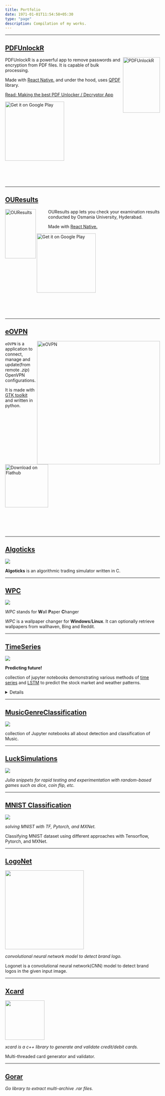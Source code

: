 ```yaml
---
title: Portfolio
date: 1971-01-01T11:54:58+05:30
type: "page"
description: Compilation of my works.
---
```


---

<!-- start from here -->

## [PDFUnlockR](https://play.google.com/store/apps/details?id=com.pdfunlockr)

<img src="/images/pdfunlockr.png" width="120" height="180" alt="PDFUnlockR" align="right">

<div>
PDFUnlockR is a powerful app to remove passwords and encryption from PDF files. It is capable of bulk processing.

Made with <a href="https://reactnative.dev/">React Native.</a> and under the hood, uses <a href="https://github.com/qpdf/qpdf">QPDF</a> library.

<a href="/posts/pdfunlockr-technical-essay/">Read: Making the best PDF Unlocker / Decryptor App</a>

</div>


<div style="padding-bottom: 70px">
<a href='https://play.google.com/store/apps/details?id=com.pdfunlockr&pcampaignid=pcampaignidMKT-Other-global-all-co-prtnr-py-PartBadge-Mar2515-1'><img height="192px" width="192px" alt='Get it on Google Play' src='https://play.google.com/intl/en_us/badges/static/images/badges/en_badge_web_generic.png'/></a>

</div>

---

## [OUResults](https://play.google.com/store/apps/details?id=com.ouresults)

<img src="/images/ouresults.png" width="100" height="160" alt="OUResults" align="left">

<div style="margin-left: 140px">
OUResults app lets you check your examination results conducted by Osmania University, Hyderabad.

Made with <a href="https://reactnative.dev/">React Native.</a>

</div>

<div style="padding-bottom: 70px">
<a href='https://play.google.com/store/apps/details?id=com.ouresults&pcampaignid=pcampaignidMKT-Other-global-all-co-prtnr-py-PartBadge-Mar2515-1'><img height="192px" width="192px" alt='Get it on Google Play' src='https://play.google.com/intl/en_us/badges/static/images/badges/en_badge_web_generic.png'/></a>
</div>

---

## [eOVPN](https://github.com/jkotra/eOVPN)

<img src="https://raw.githubusercontent.com/jkotra/eOVPN/master/static/window_connected_with_flag.png" width="400" alt="eOVPN" align="right">

`eOVPN` is a application to connect, manage and update(from remote <i>.zip</i>) OpenVPN configurations.

It is made with [GTK toolkit](https://www.gtk.org/) and written in python.

<a href='https://flathub.org/apps/details/com.github.jkotra.eovpn'><img width='140' alt='Download on Flathub' style="padding-bottom: 80px" src='https://flathub.org/assets/badges/flathub-badge-en.png'/></a>
<br>

---

## [Algoticks](https://github.com/jkotra/algoticks)

![](/images/algoticks_demo.gif)

**Algoticks** is an algorithmic trading simulator written in C.

---

## [WPC](https://github.com/jkotra/wpc)

![](/images/wpc.png)

_WPC_ stands for **W**all **P**aper **C**hanger

_WPC_ is a wallpaper changer for **Windows**/**Linux**. It can optionally retrieve wallpapers from wallhaven, Bing and Reddit.

---

## [TimeSeries](https://github.com/jkotra/TimeSeries)

![](/images/timeseries.png)

**Predicting future!**

collection of jupyter notebooks demonstrating various methods of [time series](https://en.wikipedia.org/wiki/Time_series) and [LSTM](https://en.wikipedia.org/wiki/Long_short-term_memory) to predict the stock market and weather patterns.

<details>

- [Predicting Facebook stock price using LSTM's with TensorFlow 2.0+](https://github.com/jkotra/TimeSeries/blob/master/StockPricePrediction/Predicting_StockPrice_TF2.0+.ipynb)

- [Predicting Facebook stock price using LSTM's with Pytorch 1.0+](https://github.com/jkotra/TimeSeries/blob/master/StockPricePrediction/Predicting_StockPrice_Pytorch1.0+.ipynb)

- [Predicting Facebook stock price using LSTM's with MXNet Gluon](https://github.com/jkotra/TimeSeries/blob/master/StockPricePrediction/Predicting_StockPrice_MXNet.ipynb)

### MultiVariate Timeseries

- [Predicting NYC weather using LSTM's with TensorFlow 2.0](https://github.com/jkotra/TimeSeries/blob/master/WeatherForecast/WeatherForecast_TF2.0.ipynb)

</details>

---

## [MusicGenreClassification](https://github.com/jkotra/MusicGenreClassification)

![](/images/imr.png)

collection of Jupyter notebooks all about detection and classification of Music.

---

## [LuckSimulations](https://github.com/jkotra/LuckSimulations)

![](/images/luck.png)

_Julia snippets for rapid testing and experimentation with random-based games such as dice, coin flip, etc._

---

## [MNIST Classification](https://github.com/jkotra?utf8=%E2%9C%93&tab=repositories&q=mnist-&type=&language=)

![](/images/mnist.png)

_solving MNIST with TF, Pytorch, and MXNet._

Classifying MNIST dataset using different approaches with Tensorflow, Pytorch, and MXNet.

---

## [LogoNet](https://github.com/jkotra/LogoNet)

<img src="https://raw.githubusercontent.com/jagadeesh-kotra/LogoNet/master/misc/logonet.png" height="256" width="256">

_convolutional neural network model to detect brand logo._

Logonet is a convolutional neural network(CNN) model to detect brand logos in the given input image.

---

## [Xcard](https://github.com/jkotra/xcard)

<img src="https://raw.githubusercontent.com/jkotra/xcard/master/assets/credit-card.png" height="128" width="128">

_xcard is a c++ library to generate and validate credit/debit cards._

Multi-threaded card generator and validator.

---

## [Gorar](https://github.com/jkotra/gorar)

_Go library to extract multi-archive .rar files._
